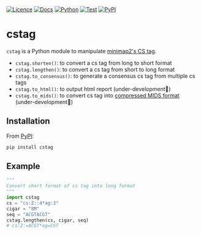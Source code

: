 [![Licence](https://img.shields.io/badge/License-MIT-9cf.svg?style=flat-square)](https://choosealicense.com/licenses/mit/)
[![Docs](https://img.shields.io/badge/Docs-passing-informational.svg?style=flat-square)](https://akikuno.github.io/cstag/cstag/)
[![Python](https://img.shields.io/pypi/pyversions/cstag.svg?label=Python&color=green&style=flat-square)](https://pypi.org/project/cstag/)
[![Test](https://img.shields.io/github/workflow/status/akikuno/cstag/Pytest?json&label=Test&color=orange&style=flat-square)](https://github.com/akikuno/cstag/actions)
[![PyPI](https://img.shields.io/pypi/v/cstag.svg?label=PyPI&color=brightgreen&style=flat-square)](https://pypi.org/project/cstag/)
<!-- [![Bioconda](https://img.shields.io/badge/Install%20with-Bioconda-brightgreen.svg)](https://anaconda.org/bioconda/cstag) -->

# cstag

`cstag` is a Python module to manipulate [minimap2's CS tag](https://github.com/lh3/minimap2#cs).

- `cstag.shorten()`: to convert a cs tag from long to short format
- `cstag.lengthen()`: to convert a cs tag from short to long format
- `cstag.to_consensus()`: to generate a consensus cs tag from multiple cs tags
- `cstag.to_html()`: to output html report (under-development:construction_worker:)
- `cstag.to_mids()`: to convert cs tag into [compressed MIDS format](https://journals.plos.org/plosbiology/article?id=10.1371/journal.pbio.3001507#:~:text=S6%20Fig.%20Compressed%20MIDS%20conversion.) (under-development:construction_worker:)

## Installation

From [PyPI](https://pypi.org/project/cstag/):

```bash
pip install cstag
```

<!-- From [Bioconda](https://anaconda.org/bioconda/cstag)

```bash
conda config --add channels defaults
conda config --add channels conda-forge
conda config --add channels bioconda
conda install -c bioconda cstag
``` -->

## Example

```python
"""
Convert short format of cs tag into long format
"""
import cstag
cs = "cs:Z::4*ag:3"
cigar = "8M"
seq = "ACGTACGT"
cstag.lengthen(cs, cigar, seq)
# cs:Z:=ACGT*ag=CGT
```